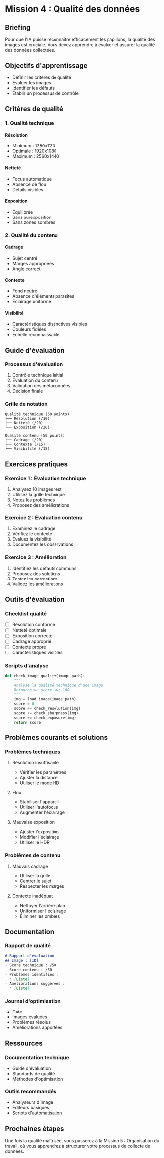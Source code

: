 # Mission 4 : Qualité des données

## Briefing
Pour que l'IA puisse reconnaître efficacement les papillons, la qualité des images est cruciale. Vous devez apprendre à évaluer et assurer la qualité des données collectées.

## Objectifs d'apprentissage
- Définir les critères de qualité
- Évaluer les images
- Identifier les défauts
- Établir un processus de contrôle

## Critères de qualité

### 1. Qualité technique
#### Résolution
- Minimum : 1280x720
- Optimale : 1920x1080
- Maximum : 2560x1440

#### Netteté
- Focus automatique
- Absence de flou
- Détails visibles

#### Exposition
- Équilibrée
- Sans surexposition
- Sans zones sombres

### 2. Qualité du contenu
#### Cadrage
- Sujet centré
- Marges appropriées
- Angle correct

#### Contexte
- Fond neutre
- Absence d'éléments parasites
- Éclairage uniforme

#### Visibilité
- Caractéristiques distinctives visibles
- Couleurs fidèles
- Échelle reconnaissable

## Guide d'évaluation

### Processus d'évaluation
1. Contrôle technique initial
2. Évaluation du contenu
3. Validation des métadonnées
4. Décision finale

### Grille de notation

```
Qualité technique (50 points)
├── Résolution (/10)
├── Netteté (/20)
└── Exposition (/20)

Qualité contenu (50 points)
├── Cadrage (/20)
├── Contexte (/15)
└── Visibilité (/15)
```

## Exercices pratiques

### Exercice 1 : Évaluation technique
1. Analysez 10 images test
2. Utilisez la grille technique
3. Notez les problèmes
4. Proposez des améliorations

### Exercice 2 : Évaluation contenu
1. Examinez le cadrage
2. Vérifiez le contexte
3. Évaluez la visibilité
4. Documentez les observations

### Exercice 3 : Amélioration
1. Identifiez les défauts communs
2. Proposez des solutions
3. Testez les corrections
4. Validez les améliorations

## Outils d'évaluation

### Checklist qualité
- [ ] Résolution conforme
- [ ] Netteté optimale
- [ ] Exposition correcte
- [ ] Cadrage approprié
- [ ] Contexte propre
- [ ] Caractéristiques visibles

### Scripts d'analyse

```python
def check_image_quality(image_path):
    """
    Analyse la qualité technique d'une image
    Retourne un score sur 100
    """
    img = load_image(image_path)
    score = 0
    score += check_resolution(img)
    score += check_sharpness(img)
    score += check_exposure(img)
    return score
```

## Problèmes courants et solutions

### Problèmes techniques
1. Résolution insuffisante
   - Vérifier les paramètres
   - Ajuster la distance
   - Utiliser le mode HD

2. Flou
   - Stabiliser l'appareil
   - Utiliser l'autofocus
   - Augmenter l'éclairage

3. Mauvaise exposition
   - Ajuster l'exposition
   - Modifier l'éclairage
   - Utiliser le HDR

### Problèmes de contenu
1. Mauvais cadrage
   - Utiliser la grille
   - Centrer le sujet
   - Respecter les marges

2. Contexte inadéquat
   - Nettoyer l'arrière-plan
   - Uniformiser l'éclairage
   - Éliminer les ombres

## Documentation

### Rapport de qualité

```markdown
# Rapport d'évaluation
## Image : [ID]
- Score technique : /50
- Score contenu : /50
- Problèmes identifiés :
  * [Liste]
- Améliorations suggérées :
  * [Liste]
```

### Journal d'optimisation
- Date
- Images évaluées
- Problèmes résolus
- Améliorations apportées

## Ressources

### Documentation technique
- Guide d'évaluation
- Standards de qualité
- Méthodes d'optimisation

### Outils recommandés
- Analyseurs d'image
- Éditeurs basiques
- Scripts d'automatisation

## Prochaines étapes
Une fois la qualité maîtrisée, vous passerez à la Mission 5 : Organisation du travail, où vous apprendrez à structurer votre processus de collecte de données.
